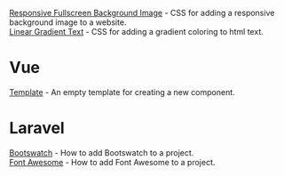 [Responsive Fullscreen Background Image](https://gist.github.com/katp00p/8532015e8a0070c0dd323312e3f3d9a4) - CSS for adding a  responsive background image to a website.  
[Linear Gradient Text](https://gist.github.com/katp00p/9c95d15925fccc1ab0ef9bc72aeca676) - CSS for adding a gradient coloring to html text.

# Vue
[Template]() - An empty template for creating a new component.  

# Laravel
[Bootswatch]() -  How to add Bootswatch to a project.  
[Font Awesome]() - How to add Font Awesome to a project.  
